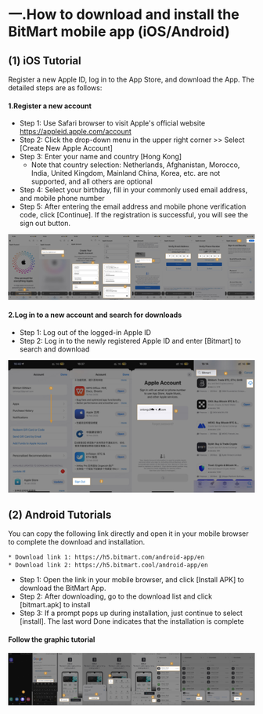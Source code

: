 
# 一.How to download and install the BitMart mobile app (iOS/Android)
## (1) iOS Tutorial
Register a new Apple ID, log in to the App Store, and download the App. The detailed steps are as follows:


#### 1.Register a new account
* Step 1: Use Safari browser to visit Apple's official website https://appleid.apple.com/account
* Step 2: Click the drop-down menu in the upper right corner >> Select [Create New Apple Account]
* Step 3: Enter your name and country [Hong Kong]
  * Note that country selection: Netherlands, Afghanistan, Morocco, India, United Kingdom, Mainland China, Korea, etc. are not supported, and all others are optional
* Step 4: Select your birthday, fill in your commonly used email address, and mobile phone number
* Step 5: After entering the email address and mobile phone verification code, click [Continue]. If the registration is successful, you will see the sign out button.

![](./images/en_ios_download_register.jpg)

#### 2.Log in to a new account and search for downloads
* Step 1: Log out of the logged-in Apple ID
* Step 2: Log in to the newly registered Apple ID and enter [Bitmart] to search and download

![](./images/en_ios_download_search.jpg)


## (2) Android Tutorials
You can copy the following link directly and open it in your mobile browser to complete the download and installation.

    * Download link 1: https://h5.bitmart.com/android-app/en
    * Download link 2: https://h5.bitmart.cool/android-app/en


* Step 1: Open the link in your mobile browser, and click [Install APK] to download the BitMart App.
* Step 2: After downloading, go to the download list and click [bitmart.apk] to install
* Step 3: If a prompt pops up during installation, just continue to select [install]. The last word Done indicates that the installation is complete

#### Follow the graphic tutorial
![](./images/en_android_download.jpg)


